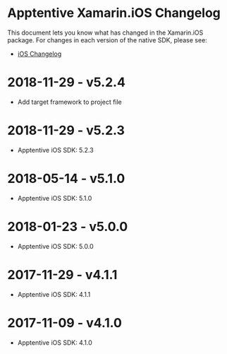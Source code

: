 # Apptentive Xamarin.iOS Changelog

This document lets you know what has changed in the Xamarin.iOS package. For changes in each version of the native SDK, please see:

- [iOS Changelog](https://github.com/apptentive/apptentive-ios/blob/master/CHANGELOG.md)

# 2018-11-29 - v5.2.4

- Add target framework to project file

# 2018-11-29 - v5.2.3

- Apptentive iOS SDK: 5.2.3

# 2018-05-14 - v5.1.0

- Apptentive iOS SDK: 5.1.0

# 2018-01-23 - v5.0.0

- Apptentive iOS SDK: 5.0.0

# 2017-11-29 - v4.1.1

- Apptentive iOS SDK: 4.1.1

# 2017-11-09 - v4.1.0

- Apptentive iOS SDK: 4.1.0
